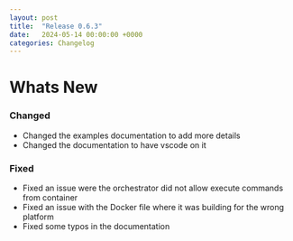 ```yaml
---
layout: post
title:  "Release 0.6.3"
date:   2024-05-14 00:00:00 +0000
categories: Changelog
---
```


# Whats New

### Changed

- Changed the examples documentation to add more details
- Changed the documentation to have vscode on it

### Fixed

- Fixed an issue were the orchestrator did not allow execute commands from container
- Fixed an issue with the Docker file where it was building for the wrong platform
- Fixed some typos in the documentation


